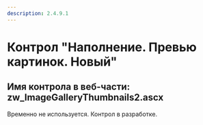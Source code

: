 ```yaml
---
description: 2.4.9.1
---
```


# Контрол "Наполнение. Превью картинок. Новый"

## Имя контрола в веб-части: zw\_ImageGalleryThumbnails2.ascx

Временно не используется. Контрол в разработке.

